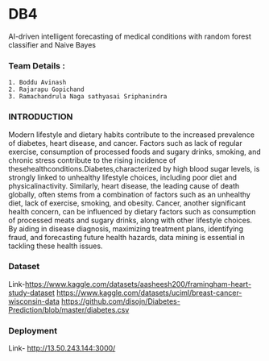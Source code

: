 
# DB4

AI-driven intelligent forecasting of medical conditions with random forest classifier and Naive Bayes 


### Team Details :
    1. Boddu Avinash
    2. Rajarapu Gopichand
    3. Ramachandrula Naga sathyasai Sriphanindra
### INTRODUCTION
Modern lifestyle and dietary habits contribute to the increased prevalence of diabetes, heart disease, and cancer. Factors such as lack of regular exercise, consumption of processed foods and sugary drinks, smoking, and chronic stress contribute to the rising incidence of thesehealthconditions.Diabetes,characterized by high blood sugar levels, is strongly linked to unhealthy lifestyle choices, including poor diet and physicalinactivity. Similarly, heart disease, the leading cause of death globally, often stems from a combination of factors such as an unhealthy diet, lack of exercise, smoking, and obesity. Cancer, another significant health concern, can be influenced by dietary factors such as 
consumption of processed meats and sugary drinks, along with other lifestyle choices. By aiding in disease diagnosis, maximizing treatment plans, identifying fraud, and forecasting future health hazards, data mining is essential in tackling these health issues. 
### Dataset
Link-https://www.kaggle.com/datasets/aasheesh200/framingham-heart-study-dataset
https://www.kaggle.com/datasets/uciml/breast-cancer-wisconsin-data
https://github.com/disojn/Diabetes-Prediction/blob/master/diabetes.csv

### Deployment
Link- http://13.50.243.144:3000/
